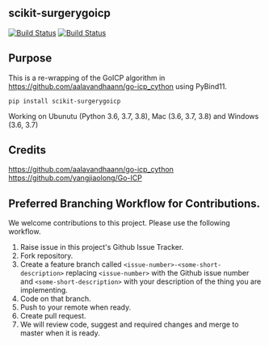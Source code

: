 scikit-surgerygoicp
------------------

[![Build Status](https://travis-ci.com/MattClarkson/scikit-surgerygoicp.svg?branch=master)](https://travis-ci.org/github/UCL/scikit-surgerygoicp)
[![Build Status](https://ci.appveyor.com/api/projects/status/5pm89ej732c1ekf0/branch/master)](https://ci.appveyor.com/project/tdowrick/scikit-surgerygoicp)


Purpose
-------

This is a re-wrapping of the GoICP algorithm in https://github.com/aalavandhaann/go-icp_cython using PyBind11.

`pip install scikit-surgerygoicp`

Working on Ubunutu (Python 3.6, 3.7, 3.8), Mac (3.6, 3.7, 3.8) and Windows (3.6, 3.7)

Credits
-------

https://github.com/aalavandhaann/go-icp_cython
https://github.com/yangjiaolong/Go-ICP

Preferred Branching Workflow for Contributions.
-----------------------------------------------

We welcome contributions to this project. Please use the following workflow.

 1. Raise issue in this project's Github Issue Tracker.
 2. Fork repository.
 3. Create a feature branch called ```<issue-number>-<some-short-description>```
    replacing ```<issue-number>``` with the Github issue number
    and ```<some-short-description>``` with your description of the thing you are implementing.
 4. Code on that branch.
 5. Push to your remote when ready.
 6. Create pull request.
 7. We will review code, suggest and required changes and merge to master when it is ready.